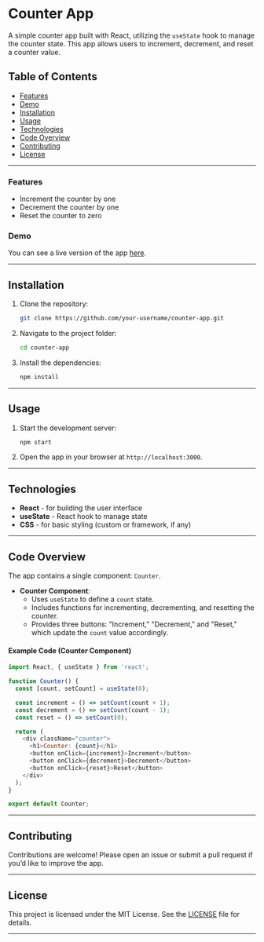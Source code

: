 
# Counter App

A simple counter app built with React, utilizing the `useState` hook to manage the counter state. This app allows users to increment, decrement, and reset a counter value.

## Table of Contents
- [Features](#features)
- [Demo](#demo)
- [Installation](#installation)
- [Usage](#usage)
- [Technologies](#technologies)
- [Code Overview](#code-overview)
- [Contributing](#contributing)
- [License](#license)

---

### Features

- Increment the counter by one
- Decrement the counter by one
- Reset the counter to zero

### Demo

You can see a live version of the app [here](https://example.com).

---

## Installation

1. Clone the repository:
   ```bash
   git clone https://github.com/your-username/counter-app.git
   ```
2. Navigate to the project folder:
   ```bash
   cd counter-app
   ```
3. Install the dependencies:
   ```bash
   npm install
   ```

---

## Usage

1. Start the development server:
   ```bash
   npm start
   ```
2. Open the app in your browser at `http://localhost:3000`.

---

## Technologies

- **React** - for building the user interface
- **useState** - React hook to manage state
- **CSS** - for basic styling (custom or framework, if any)

---

## Code Overview

The app contains a single component: `Counter`.

- **Counter Component**:
  - Uses `useState` to define a `count` state.
  - Includes functions for incrementing, decrementing, and resetting the counter.
  - Provides three buttons: "Increment," "Decrement," and "Reset," which update the `count` value accordingly.

#### Example Code (Counter Component)

```javascript
import React, { useState } from 'react';

function Counter() {
  const [count, setCount] = useState(0);

  const increment = () => setCount(count + 1);
  const decrement = () => setCount(count - 1);
  const reset = () => setCount(0);

  return (
    <div className="counter">
      <h1>Counter: {count}</h1>
      <button onClick={increment}>Increment</button>
      <button onClick={decrement}>Decrement</button>
      <button onClick={reset}>Reset</button>
    </div>
  );
}

export default Counter;
```

---

## Contributing

Contributions are welcome! Please open an issue or submit a pull request if you’d like to improve the app.

---

## License

This project is licensed under the MIT License. See the [LICENSE](LICENSE) file for details.

---

